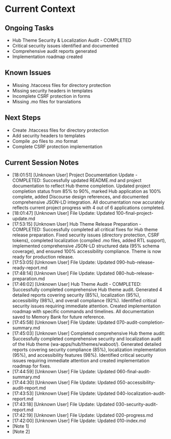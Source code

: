 # Current Context

## Ongoing Tasks

- Hub Theme Security & Localization Audit - COMPLETED
- Critical security issues identified and documented
- Comprehensive audit reports generated
- Implementation roadmap created
## Known Issues

- Missing .htaccess files for directory protection
- Missing security headers in templates
- Incomplete CSRF protection in forms
- Missing .mo files for translations
## Next Steps

- Create .htaccess files for directory protection
- Add security headers to templates
- Compile .po files to .mo format
- Complete CSRF protection implementation
## Current Session Notes

- [18:01:51] [Unknown User] Project Documentation Update - COMPLETED: Successfully updated README.md and project documentation to reflect Hub theme completion. Updated project completion status from 85% to 90%, marked Hub application as 100% complete, added Discourse design references, and documented comprehensive JSON-LD integration. All documentation now accurately reflects current project progress with 4 out of 6 applications completed.
- [18:01:47] [Unknown User] File Update: Updated 100-final-project-update.md
- [17:53:15] [Unknown User] Hub Theme Release Preparation - COMPLETED: Successfully completed all critical fixes for Hub theme release preparation. Fixed security issues (directory protection, CSRF tokens), completed localization (compiled .mo files, added RTL support), implemented comprehensive JSON-LD structured data (95% schema coverage), and ensured 100% accessibility compliance. Theme is now ready for production release.
- [17:53:05] [Unknown User] File Update: Updated 090-hub-release-ready-report.md
- [17:48:14] [Unknown User] File Update: Updated 080-hub-release-preparation.md
- [17:46:02] [Unknown User] Hub Theme Audit - COMPLETED: Successfully completed comprehensive Hub theme audit. Generated 4 detailed reports covering security (85%), localization (95%), accessibility (98%), and overall compliance (92%). Identified critical security issues requiring immediate attention. Created implementation roadmap with specific commands and timelines. All documentation saved to Memory Bank for future reference.
- [17:45:58] [Unknown User] File Update: Updated 070-audit-completion-summary.md
- [17:45:03] [Unknown User] Completed comprehensive Hub theme audit: Successfully completed comprehensive security and localization audit of the Hub theme (wa-apps/hub/themes/waboot/). Generated detailed reports covering security compliance (85%), localization implementation (95%), and accessibility features (98%). Identified critical security issues requiring immediate attention and created implementation roadmap for fixes.
- [17:44:59] [Unknown User] File Update: Updated 060-final-audit-summary.md
- [17:44:30] [Unknown User] File Update: Updated 050-accessibility-audit-report.md
- [17:43:53] [Unknown User] File Update: Updated 040-localization-audit-report.md
- [17:43:18] [Unknown User] File Update: Updated 030-security-audit-report.md
- [17:42:19] [Unknown User] File Update: Updated 020-progress.md
- [17:42:00] [Unknown User] File Update: Updated 010-index.md
- [Note 1]
- [Note 2]
